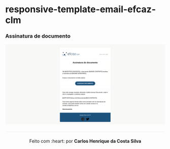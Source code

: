 # responsive-template-email-efcaz-clm

### Assinatura de documento

<img src="/images/template-email.png">

<p align="center" style="margin-top: 20px; border-top: 1px solid #eee; padding-top: 20px;">Feito com :heart: por <strong> Carlos Henrique da Costa Silva </strong> </p>
